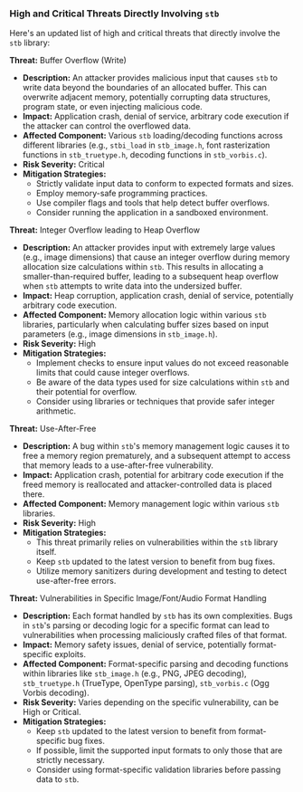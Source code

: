 ### High and Critical Threats Directly Involving `stb`

Here's an updated list of high and critical threats that directly involve the `stb` library:

**Threat:** Buffer Overflow (Write)

*   **Description:** An attacker provides malicious input that causes `stb` to write data beyond the boundaries of an allocated buffer. This can overwrite adjacent memory, potentially corrupting data structures, program state, or even injecting malicious code.
*   **Impact:** Application crash, denial of service, arbitrary code execution if the attacker can control the overflowed data.
*   **Affected Component:** Various `stb` loading/decoding functions across different libraries (e.g., `stbi_load` in `stb_image.h`, font rasterization functions in `stb_truetype.h`, decoding functions in `stb_vorbis.c`).
*   **Risk Severity:** Critical
*   **Mitigation Strategies:**
    *   Strictly validate input data to conform to expected formats and sizes.
    *   Employ memory-safe programming practices.
    *   Use compiler flags and tools that help detect buffer overflows.
    *   Consider running the application in a sandboxed environment.

**Threat:** Integer Overflow leading to Heap Overflow

*   **Description:** An attacker provides input with extremely large values (e.g., image dimensions) that cause an integer overflow during memory allocation size calculations within `stb`. This results in allocating a smaller-than-required buffer, leading to a subsequent heap overflow when `stb` attempts to write data into the undersized buffer.
*   **Impact:** Heap corruption, application crash, denial of service, potentially arbitrary code execution.
*   **Affected Component:** Memory allocation logic within various `stb` libraries, particularly when calculating buffer sizes based on input parameters (e.g., image dimensions in `stb_image.h`).
*   **Risk Severity:** High
*   **Mitigation Strategies:**
    *   Implement checks to ensure input values do not exceed reasonable limits that could cause integer overflows.
    *   Be aware of the data types used for size calculations within `stb` and their potential for overflow.
    *   Consider using libraries or techniques that provide safer integer arithmetic.

**Threat:** Use-After-Free

*   **Description:** A bug within `stb`'s memory management logic causes it to free a memory region prematurely, and a subsequent attempt to access that memory leads to a use-after-free vulnerability.
*   **Impact:** Application crash, potential for arbitrary code execution if the freed memory is reallocated and attacker-controlled data is placed there.
*   **Affected Component:** Memory management logic within various `stb` libraries.
*   **Risk Severity:** High
*   **Mitigation Strategies:**
    *   This threat primarily relies on vulnerabilities within the `stb` library itself.
    *   Keep `stb` updated to the latest version to benefit from bug fixes.
    *   Utilize memory sanitizers during development and testing to detect use-after-free errors.

**Threat:** Vulnerabilities in Specific Image/Font/Audio Format Handling

*   **Description:** Each format handled by `stb` has its own complexities. Bugs in `stb`'s parsing or decoding logic for a specific format can lead to vulnerabilities when processing maliciously crafted files of that format.
*   **Impact:** Memory safety issues, denial of service, potentially format-specific exploits.
*   **Affected Component:** Format-specific parsing and decoding functions within libraries like `stb_image.h` (e.g., PNG, JPEG decoding), `stb_truetype.h` (TrueType, OpenType parsing), `stb_vorbis.c` (Ogg Vorbis decoding).
*   **Risk Severity:** Varies depending on the specific vulnerability, can be High or Critical.
*   **Mitigation Strategies:**
    *   Keep `stb` updated to the latest version to benefit from format-specific bug fixes.
    *   If possible, limit the supported input formats to only those that are strictly necessary.
    *   Consider using format-specific validation libraries before passing data to `stb`.